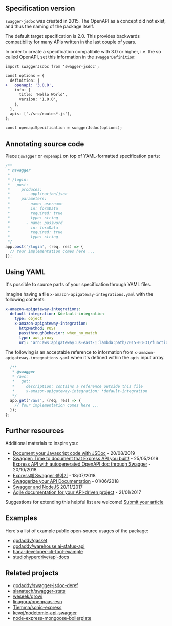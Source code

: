 ## Specification version

`swagger-jsdoc` was created in 2015. The OpenAPI as a concept did not exist, and thus the naming of the package itself.

The default target specification is 2.0. This provides backwards compatibility for many APIs written in the last couple of years.

In order to create a specification compatibile with 3.0 or higher, i.e. the so called OpenAPI, set this information in the `swaggerDefinition`:

```diff
import swaggerJsdoc from 'swagger-jsdoc';

const options = {
  definition: {
+   openapi: '3.0.0',
    info: {
      title: 'Hello World',
      version: '1.0.0',
    },
  },
  apis: ['./src/routes*.js'],
};

const openapiSpecification = swaggerJsdoc(options);
```

## Annotating source code

Place `@swagger` or `@openapi` on top of YAML-formatted specification parts:

```javascript
/**
 * @swagger
 *
 * /login:
 *   post:
 *     produces:
 *       - application/json
 *     parameters:
 *       - name: username
 *         in: formData
 *         required: true
 *         type: string
 *       - name: password
 *         in: formData
 *         required: true
 *         type: string
 */
app.post('/login', (req, res) => {
  // Your implementation comes here ...
});
```

## Using YAML

It's possible to source parts of your specification through YAML files.

Imagine having a file `x-amazon-apigateway-integrations.yaml` with the following contents:

```yaml
x-amazon-apigateway-integrations:
  default-integration: &default-integration
    type: object
    x-amazon-apigateway-integration:
      httpMethod: POST
      passthroughBehavior: when_no_match
      type: aws_proxy
      uri: 'arn:aws:apigateway:us-east-1:lambda:path/2015-03-31/functions/arn:aws:lambda:us-east-1:123456789:function:helloworldlambda/invocations'
```

The following is an acceptable reference to information from `x-amazon-apigateway-integrations.yaml` when it's defined within the `apis` input array.

```javascript
  /**
   * @swagger
   * /aws:
   *   get:
   *     description: contains a reference outside this file
   *     x-amazon-apigateway-integration: *default-integration
   */
  app.get('/aws', (req, res) => {
    // Your implementation comes here ...
  });
};
```

## Further resources

Additional materials to inspire you:

- [Document your Javascript code with JSDoc](https://dev.to/paulasantamaria/document-your-javascript-code-with-jsdoc-2fbf) - 20/08/2019
- [Swagger: Time to document that Express API you built!](https://levelup.gitconnected.com/swagger-time-to-document-that-express-api-you-built-9b8faaeae563) - 25/05/2019
  [Express API with autogenerated OpenAPI doc through Swagger](https://www.acuriousanimal.com/blog/2018/10/20/express-swagger-doc) - 20/10/2018
- [Express에 Swagger 붙이기](https://gongzza.github.io/javascript/nodejs/swagger-node-express/) - 18/07/2018
- [Swaggerize your API Documentation](http://imaginativethinking.ca/swaggerize-your-api-documentation/) - 01/06/2018
- [Swagger and NodeJS](https://mherman.org/blog/swagger-and-nodejs/) 20/11/2017
- [Agile documentation for your API-driven project](https://kalinchernev.github.io/agile-documentation-api-driven-project) - 21/01/2017

Suggestions for extending this helpful list are welcome! [Submit your article](https://github.com/Surnet/swagger-jsdoc/issues/new)

## Examples

Here's a list of example public open-source usages of the package:

- [godaddy/gasket](https://github.com/godaddy/gasket)
- [godaddy/warehouse.ai-status-api](https://github.com/godaddy/warehouse.ai-status-api)
- [hana-developer-cli-tool-example](https://github.com/SAP-samples/hana-developer-cli-tool-example)
- [studiohyperdrive/api-docs](https://github.com/studiohyperdrive/api-docs)

## Related projects

- [godaddy/swagger-jsdoc-deref](https://github.com/godaddy/swagger-jsdoc-deref)
- [slanatech/swagger-stats](https://github.com/slanatech/swagger-stats)
- [weseek/growi](https://github.com/weseek/growi)
- [linagora/openpaas-esn](https://github.com/linagora/openpaas-esn)
- [Tiemma/sonic-express](https://github.com/Tiemma/sonic-express)
- [kevoj/nodetomic-api-swagger](https://github.com/kevoj/nodetomic-api-swagger)
- [node-express-mongoose-boilerplate](https://github.com/hagopj13/node-express-mongoose-boilerplate)
